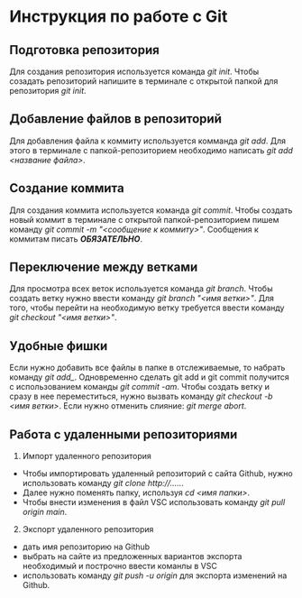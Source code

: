 # Инструкция по работе с Git

## Подготовка репозитория
Для создания репозитория используется команда *git init*. Чтобы созадать репозиторий напишите в терминале с открытой папкой для репозитория *git init*.

## Добавление файлов в репозиторий

Для добавления файла к коммиту используется комманда *git add*. Для этого в терминале с папкой-репозиторием необходимо написать *git add <название файла>*.

## Создание коммита
Для создания коммита используется команда *git commit*. Чтобы создать новый коммит в терминале с открытой папкой-репозиторием пишем команду *git commit -m "<сообщение к коммиту>"*. Сообщения к коммитам писать ***ОБЯЗАТЕЛЬНО***.

## Переключение между ветками

Для просмотра всех веток используется команда *git branch*. 
Чтобы создать ветку нужно ввести команду *git branch "<имя ветки>"*. 
Для того, чтобы перейти на необходимую ветку требуется ввести команду *git checkout "<имя ветки>"*.

## Удобные фишки

Если нужно добавить все файлы в папке в отслеживаемые, то набрать команду *git add_*.
Одновременно сделать git add и git commit получится с использованием команды *git commit -am*.
Чтобы создать ветку и сразу в нее переместиться, нужно вызвать команду *git checkout -b <имя ветки>*.
Если нужно отменить слияние: *git merge abort*.

## Работа с удаленными репозиториями

1. Импорт удаленного репозитория
- Чтобы импортировать удаленный репозиторий с сайта Github, нужно использовать команду *git clone http://.....*.
- Далее нужно поменять папку, используя *cd <имя папки>*.
- Чтобы внести изменения в файл VSC использовать команду *git pull origin main*.

2. Экспорт удаленного репозитория
- дать имя репозиторию на Github
- выбрать на сайте из предложенных вариантов экспорта необходимый и построчно ввести команлы в VSC
- использовать команду *git push -u origin* для экспорта изменений на Github.
